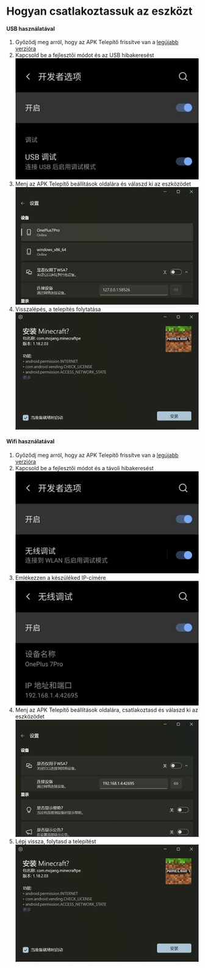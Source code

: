 # Hogyan csatlakoztassuk az eszközt
#### USB használatával
1. Győződj meg arról, hogy az APK Telepítő frissítve van a [legújabb verzióra](https://www.microsoft.com/store/productId/9P2JFQ43FPPG "APK Installer")
2. Kapcsold be a fejlesztői módot és az USB hibakeresést![Fejlesztői mód](https://raw.githubusercontent.com/Paving-Base/APK-Installer/screenshots/Documents/Tutorials/How%20To%20Connect%20Device/Images/Screenshot_20221002-172252.jpg)
3. Menj az APK Telepítő beállítások oldalára és válaszd ki az eszközödet![Beállítások oldala](https://raw.githubusercontent.com/Paving-Base/APK-Installer/screenshots/Documents/Tutorials/How%20To%20Connect%20Device/Images/Snipaste_2022-10-02_17-37-30.png)
4. Visszalépés, a telepítés folytatása![A telepítés folytatása](https://raw.githubusercontent.com/Paving-Base/APK-Installer/screenshots/Documents/Tutorials/How%20To%20Connect%20Device/Images/Snipaste_2022-10-02_17-34-04.png)
#### Wifi használatával
1. Győződj meg arról, hogy az APK Telepítő frissítve van a [legújabb verzióra](https://www.microsoft.com/store/productId/9P2JFQ43FPPG "APK Installer")
2. Kapcsold be a fejlesztői módot és a távoli hibakeresést![Fejlesztői mód](https://raw.githubusercontent.com/Paving-Base/APK-Installer/screenshots/Documents/Tutorials/How%20To%20Connect%20Device/Images/Screenshot_20221002-174001.jpg)
3. Emlékezzen a készüléked IP-címére![IP-cím](https://raw.githubusercontent.com/Paving-Base/APK-Installer/screenshots/Documents/Tutorials/How%20To%20Connect%20Device/Images/Screenshot_20221002-174200.jpg)
3. Menj az APK Telepítő beállítások oldalára, csatlakoztasd és válaszd ki az eszközödet![Beállítások oldala](https://raw.githubusercontent.com/Paving-Base/APK-Installer/screenshots/Documents/Tutorials/How%20To%20Connect%20Device/Images/Snipaste_2022-10-02_17-46-28.png)
4. Lépj vissza, folytasd a telepítést![A telepítés folytatása](https://raw.githubusercontent.com/Paving-Base/APK-Installer/screenshots/Documents/Tutorials/How%20To%20Connect%20Device/Images/Snipaste_2022-10-02_17-34-04.png)
